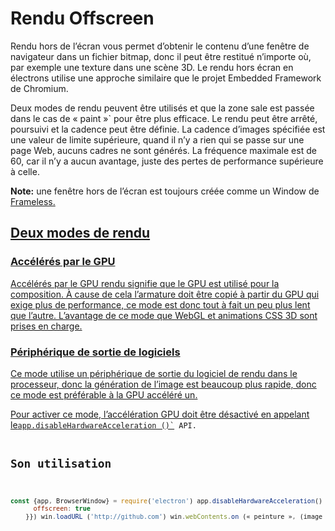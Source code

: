 # Rendu Offscreen

Rendu hors de l’écran vous permet d’obtenir le contenu d’une fenêtre de navigateur dans un fichier bitmap, donc il peut être restitué n’importe où, par exemple une texture dans une scène 3D. Le rendu hors écran en électrons utilise une approche similaire que le projet Embedded Framework</a> de Chromium.</p> 

Deux modes de rendu peuvent être utilisés et que la zone sale est passée dans le cas de</code> « paint »` pour être plus efficace. Le rendu peut être arrêté, poursuivi et la cadence peut être définie. La cadence d’images spécifiée est une valeur de limite supérieure, quand il n’y a rien qui se passe sur une page Web, aucuns cadres ne sont générés. La fréquence maximale est de 60, car il n’y a aucun avantage, juste des pertes de performance supérieure à celle.</p>

<p><strong>Note:</strong> une fenêtre hors de l’écran est toujours créée comme un Window</a> de <a href="../api/frameless-window.md">Frameless.</p>

<h2>Deux modes de rendu</h2>

<h3>Accélérés par le GPU</h3>

<p>Accélérés par le GPU rendu signifie que le GPU est utilisé pour la composition. À cause de cela l’armature doit être copié à partir du GPU qui exige plus de performance, ce mode est donc tout à fait un peu plus lent que l’autre. L’avantage de ce mode que WebGL et animations CSS 3D sont prises en charge.</p>

<h3>Périphérique de sortie de logiciels</h3>

<p>Ce mode utilise un périphérique de sortie du logiciel de rendu dans le processeur, donc la génération de l’image est beaucoup plus rapide, donc ce mode est préférable à la GPU accéléré un.</p>

<p>Pour activer ce mode, l’accélération GPU doit être désactivé en appelant le<a href="../api/app.md#appdisablehardwareacceleration"><code>app.disableHardwareAcceleration ()`</a> API.

## Son utilisation

```javascript
const {app, BrowserWindow} = require('electron') app.disableHardwareAcceleration() laisser gagner app.once ("prêt", () => {gagner = new BrowserWindow ({webPreferences : {
      offscreen: true
    }}) win.loadURL ('http://github.com') win.webContents.on (« peinture », (image sale, événement,) = > {/ / updateBitmap (sale, image.getBitmap())}) win.webContents.setFrameRate(30)})
```